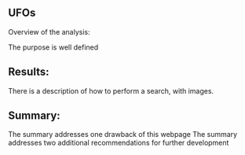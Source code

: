 ## UFOs

Overview of the analysis:

The purpose is well defined 
## Results:

There is a description of how to perform a search, with images. 
## Summary:

The summary addresses one drawback of this webpage 
The summary addresses two additional recommendations for further development

